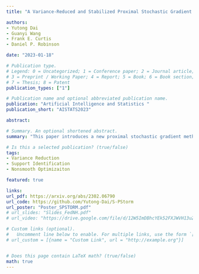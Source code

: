 ```yaml
---
title: "A Variance-Reduced and Stabilized Proximal Stochastic Gradient Method with Support Identification Guarantees for Structured Optimization (AISTATS, 2023)"

authors:
- Yutong Dai
- Guanyi Wang
- Frank E. Curtis
- Daniel P. Robinson

date: "2023-01-18"

# Publication type.
# Legend: 0 = Uncategorized; 1 = Conference paper; 2 = Journal article;
# 3 = Preprint / Working Paper; 4 = Report; 5 = Book; 6 = Book section;
# 7 = Thesis; 8 = Patent
publication_types: ["1"]

# Publication name and optional abbreviated publication name.
publication: "Artificial Intelligence and Statistics "
publication_short: "AISTATS2023"

abstract: 

# Summary. An optional shortened abstract.
summary: "This paper introduces a new proximal stochastic gradient method with variance reduction and stabilization for minimizing the sum of a convex stochastic function and a group sparsity-inducing regularization function. Since the method may be viewed as a stabilized version of the recently proposed algorithm PStorm, we call our algorithm S-PStorm. Our analysis shows that S-PStorm has strong convergence results. In particular, we prove an upper bound on the number of iterations required by S-PStorm before its iterates correctly identify (with high probability) an optimal support (i.e., the zero and nonzero structure of an optimal solution). Most algorithms in the literature with such a support identification property use variance reduction techniques that require either periodically evaluating an exact gradient or storing a history of stochastic gradients. Unlike these methods, S-PStorm achieves variance reduction without requiring either of these, which is advantageous. Moreover, our support-identification result for S-PStorm shows that, with high probability, an optimal support will be identified correctly in all iterations with the index above a threshold. We believe that this type of result is new to the literature since the few existing other results prove that the optimal support is identified with high probability at each iteration with a sufficiently large index (meaning that the optimal support might be identified in some iterations, but not in others). Numerical experiments on regularized logistic loss problems show that S-PStorm outperforms existing methods in various metrics that measure how efficiently and robustly iterates of an algorithm identify an optimal support."

# Is this a selected publication? (true/false)
tags:
- Variance Reduction
- Support Identification
- Nonsmooth Optimizaiton

featured: true

links:
url_pdf: https://arxiv.org/abs/2302.06790
url_code: https://github.com/Yutong-Dai/S-PStorm
url_poster: "Poster_SPSTORM.pdf"
# url_slides: "Slides_FedNH.pdf"
# url_video: "https://drive.google.com/file/d/12W5ImDBhcYEk52FXJWVH13uZFWzY85Kk/view?usp=share_link"

# Custom links (optional).
#   Uncomment line below to enable. For multiple links, use the form `[{...}, {...}, {...}]`.
# url_custom = [{name = "Custom Link", url = "http://example.org"}]


# Does this page contain LaTeX math? (true/false)
math: true
---
```

